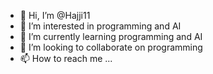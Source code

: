 - 👋 Hi, I’m @Hajji11
- 👀 I’m interested in programming and AI
- 🌱 I’m currently learning programming and AI
- 💞️ I’m looking to collaborate on programming 
- 📫 How to reach me ...

<!---
Hajji11/Hajji11 is a ✨ special ✨ repository because its `README.md` (this file) appears on your GitHub profile.
You can click the Preview link to take a look at your changes.
--->
